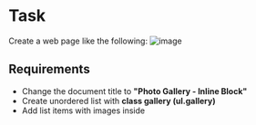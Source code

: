 # Task
Create a web page like the following:
![image](https://user-images.githubusercontent.com/85792514/170825728-7e3e355a-eb49-40a4-b5cc-0fbe56ee9e6d.png)

## Requirements
* Change the document title to **"Photo Gallery - Inline Block"**
* Create unordered list with **class gallery (ul.gallery)**
* Add list items with images inside
